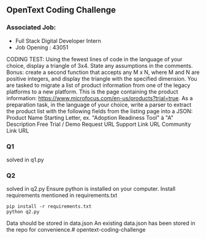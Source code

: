 ## OpenText Coding Challenge
### Associated Job:
- Full Stack Digital Developer Intern
- Job Opening : 43051

CODING TEST:
Using the fewest lines of code in the language of your choice, display a triangle of 3x4. State any assumptions in the comments.
Bonus: create a second function that accepts any M x N, where M and N are positive integers, and display the triangle with the specified dimension.
You are tasked to migrate a list of product information from one of the legacy platforms to a new platform. This is the page containing the product information: https://www.microfocus.com/en-us/products?trial=true. As a preparation task, in the language of your choice, write a parser to extract the product list with the following fields from the listing page into a JSON:
Product Name
Starting Letter, ex. "Adoption Readiness Tool" à "A"
Description
Free Trial / Demo Request URL
Support Link URL
Community Link URL

### Q1
solved in q1.py

### Q2
solved in q2.py
Ensure python is installed on your computer.
Install requirements mentioned in requirements.txt
```
pip install -r requirements.txt
python q2.py
```
Data should be stored in data.json
An existing data.json has been stored in the repo for convenience.# opentext-coding-challenge
